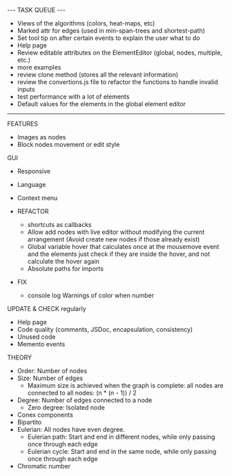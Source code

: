 
--- TASK QUEUE ---

- Views of the algorithms (colors, heat-maps, etc)
- Marked attr for edges (used in min-span-trees and shortest-path)
- Set tool tip on after certain events to explain the user what to do
- Help page
- Review editable attributes on the ElementEditor (global, nodes, multiple, etc.)
- more examples
- review clone method (stores all the relevant information)
- review the convertions.js file to refactor the functions to handle invalid inputs
- test performance with a lot of elements
- Default values for the elements in the global element editor

------------------

FEATURES
  - Images as nodes
  - Block nodes movement or edit style

GUI
  - Responsive
  - Language
  - Context menu


- REFACTOR 
  - shortcuts as callbacks
  - Allow add nodes with live editor without modifying the current arrangement (Avoid create new nodes if those already exist)
  - Global variable hover that calculates once at the mousemove event and the elements just check if they are inside the hover, and not calculate the hover again
  - Absolute paths for imports


- FIX
  - console log Warnings of color when number


UPDATE & CHECK regularly
  - Help page
  - Code quality (comments, JSDoc, encapsulation, consistency)
  - Unused code
  - Memento events

THEORY
 - Order: Number of nodes
 - Size: Number of edges
   - Maximum size is achieved when the graph is complete: all nodes are connected to all nodes: (n * (n - 1)) / 2
 - Degree: Number of edges connected to a node
    - Zero degree: Isolated node
 - Conex components
 - Bipartito
 - Eulerian: All nodes have even degree.
   - Eulerian path: Start and end in different nodes, while only passing once through each edge
   - Eulerian cycle: Start and end in the same node, while only passing once through each edge
 - Chromatic number